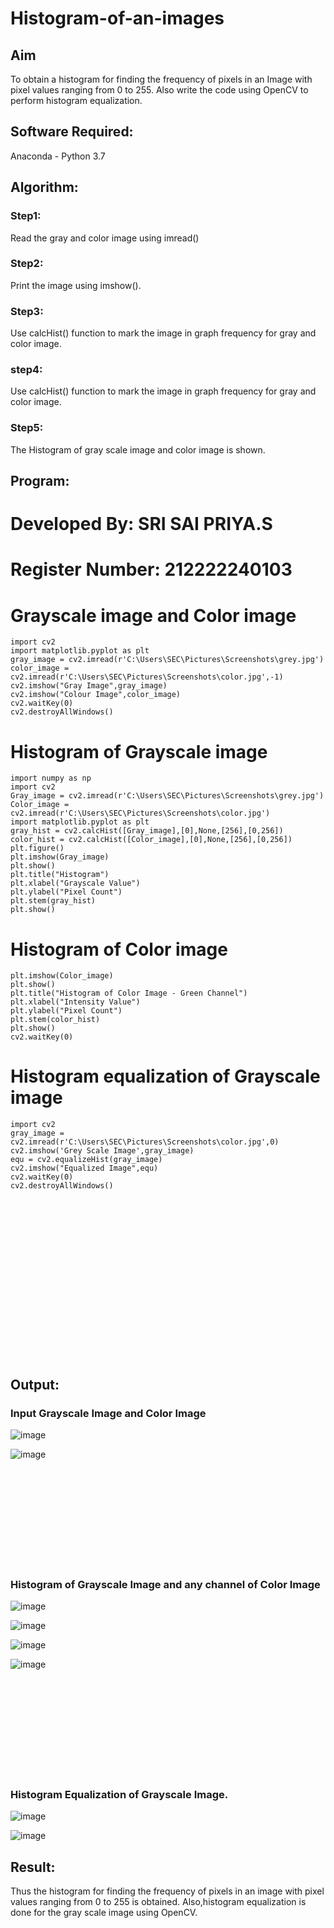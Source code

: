 # Histogram-of-an-images
## Aim
To obtain a histogram for finding the frequency of pixels in an Image with pixel values ranging from 0 to 255. Also write the code using OpenCV to perform histogram equalization.

## Software Required:
Anaconda - Python 3.7

## Algorithm:
### Step1:
Read the gray and color image using imread()

### Step2:
Print the image using imshow().

### Step3:
Use calcHist() function to mark the image in graph frequency for gray and color image.

### step4:
Use calcHist() function to mark the image in graph frequency for gray and color image.

### Step5:
The Histogram of gray scale image and color image is shown.


## Program:

#  Developed By: SRI SAI PRIYA.S
# Register Number: 212222240103

# Grayscale image and Color image
```
import cv2
import matplotlib.pyplot as plt
gray_image = cv2.imread(r'C:\Users\SEC\Pictures\Screenshots\grey.jpg')
color_image = cv2.imread(r'C:\Users\SEC\Pictures\Screenshots\color.jpg',-1)
cv2.imshow("Gray Image",gray_image)
cv2.imshow("Colour Image",color_image)
cv2.waitKey(0)
cv2.destroyAllWindows()
```
# Histogram of Grayscale image
```
import numpy as np
import cv2
Gray_image = cv2.imread(r'C:\Users\SEC\Pictures\Screenshots\grey.jpg')
Color_image = cv2.imread(r'C:\Users\SEC\Pictures\Screenshots\color.jpg')
import matplotlib.pyplot as plt
gray_hist = cv2.calcHist([Gray_image],[0],None,[256],[0,256])
color_hist = cv2.calcHist([Color_image],[0],None,[256],[0,256])
plt.figure()
plt.imshow(Gray_image)
plt.show()
plt.title("Histogram")
plt.xlabel("Grayscale Value")
plt.ylabel("Pixel Count")
plt.stem(gray_hist)
plt.show()
```
# Histogram of Color image
```
plt.imshow(Color_image)
plt.show()
plt.title("Histogram of Color Image - Green Channel")
plt.xlabel("Intensity Value")
plt.ylabel("Pixel Count")
plt.stem(color_hist)
plt.show()
cv2.waitKey(0)
```
# Histogram equalization of Grayscale image
```
import cv2
gray_image = cv2.imread(r'C:\Users\SEC\Pictures\Screenshots\color.jpg',0)
cv2.imshow('Grey Scale Image',gray_image)
equ = cv2.equalizeHist(gray_image)
cv2.imshow("Equalized Image",equ)
cv2.waitKey(0)
cv2.destroyAllWindows()
```

<br>
<br>
<Br>
<br>
<br>
<Br>
<br>
<br>
<Br>
<br>
<br>
<Br>
<br>
<br>
<Br>


## Output:
### Input Grayscale Image and Color Image

![image](https://github.com/SriSaiPriyaSenthilvel/Histogram-of-an-images/assets/119475702/33bf6b3c-eb88-4c1b-85c9-a4059f21e3aa)

![image](https://github.com/SriSaiPriyaSenthilvel/Histogram-of-an-images/assets/119475702/f1651535-6bf1-422b-b47c-ed1c12891a49)

<br>
<br>
<Br>
<br>
<br>
<Br>
<br>
<br>
<Br>

### Histogram of Grayscale Image and any channel of Color Image

![image](https://github.com/SriSaiPriyaSenthilvel/Histogram-of-an-images/assets/119475702/732a184d-4251-42cd-a561-1ed66b4c1aac)

![image](https://github.com/SriSaiPriyaSenthilvel/Histogram-of-an-images/assets/119475702/0916e455-ea20-472c-bedd-9209dc5fbe92)

![image](https://github.com/SriSaiPriyaSenthilvel/Histogram-of-an-images/assets/119475702/83540243-c2be-40af-bdff-db867f636cf4)

![image](https://github.com/SriSaiPriyaSenthilvel/Histogram-of-an-images/assets/119475702/ffda9763-4d24-4f7c-9b2f-19d2a1a57be8)

<br>
<br>
<Br>
<br>
<br>
<Br>
<br>
<br>
<Br>

### Histogram Equalization of Grayscale Image.

![image](https://github.com/SriSaiPriyaSenthilvel/Histogram-of-an-images/assets/119475702/28510cd2-c356-4f69-81eb-1f320a267e22)

![image](https://github.com/SriSaiPriyaSenthilvel/Histogram-of-an-images/assets/119475702/92c52785-4aad-434c-8df8-c831437996bc)

## Result: 
Thus the histogram for finding the frequency of pixels in an image with pixel values ranging from 0 to 255 is obtained. Also,histogram equalization is done for the gray scale image using OpenCV.
